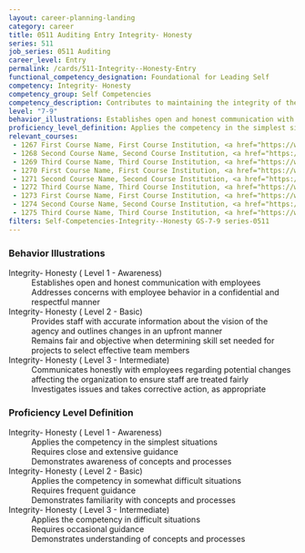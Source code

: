 ```yaml
---
layout: career-planning-landing
category: career
title: 0511 Auditing Entry Integrity- Honesty
series: 511
job_series: 0511 Auditing
career_level: Entry
permalink: /cards/511-Integrity--Honesty-Entry
functional_competency_designation: Foundational for Leading Self
competency: Integrity- Honesty
competency_group: Self Competencies
competency_description: Contributes to maintaining the integrity of the organization; displays high standards of ethical conduct and understands the impact of violating these standards on an organization, self, and others; is trustworthy
level: "7-9"
behavior_illustrations: Establishes open and honest communication with employees ? Addresses concerns with employee behavior in a confidential and respectful manner ? Provides staff with accurate information about the vision of the agency and outlines changes in an upfront manner ? Remains fair and objective when determining skill set needed for projects to select effective team members ? Communicates honestly with employees regarding potential changes affecting the organization to ensure staff are treated fairly ? Investigates issues and takes corrective action, as appropriate
proficiency_level_definition: Applies the competency in the simplest situations ? Requires close and extensive guidance ? Demonstrates awareness of concepts and processes ? Applies the competency in somewhat difficult situations ? Requires frequent guidance ? Demonstrates familiarity with concepts and processes ? Applies the competency in difficult situations ? Requires occasional guidance ? Demonstrates understanding of concepts and processes
relevant_courses: 
 - 1267 First Course Name, First Course Institution, <a href="https://www.cfo.gov">www.cfo.gov</a>
 - 1268 Second Course Name, Second Course Institution, <a href="https://www.cfo.gov">www.cfo.gov</a>
 - 1269 Third Course Name, Third Course Institution, <a href="https://www.cfo.gov">www.cfo.gov</a>
 - 1270 First Course Name, First Course Institution, <a href="https://www.cfo.gov">www.cfo.gov</a>
 - 1271 Second Course Name, Second Course Institution, <a href="https://www.cfo.gov">www.cfo.gov</a>
 - 1272 Third Course Name, Third Course Institution, <a href="https://www.cfo.gov">www.cfo.gov</a>
 - 1273 First Course Name, First Course Institution, <a href="https://www.cfo.gov">www.cfo.gov</a>
 - 1274 Second Course Name, Second Course Institution, <a href="https://www.cfo.gov">www.cfo.gov</a>
 - 1275 Third Course Name, Third Course Institution, <a href="https://www.cfo.gov">www.cfo.gov</a>
filters: Self-Competencies-Integrity--Honesty GS-7-9 series-0511
---
```


<div class="desktop:grid-col-6 margin-y-205">
  <div class="border-top-05 bg-white padding-2 shadow-5 height-full members-hover border-1px border-gray-30 border-top-orange radius-lg">
    <h3>Behavior Illustrations</h3>
    <dl class="text-base"><dt>Integrity- Honesty ( Level 1 - Awareness)</dt><dd>Establishes open and honest communication with employees </dd><dd> Addresses concerns with employee behavior in a confidential and respectful manner</dd><dt>Integrity- Honesty ( Level 2 - Basic)</dt><dd>Provides staff with accurate information about the vision of the agency and outlines changes in an upfront manner </dd><dd> Remains fair and objective when determining skill set needed for projects to select effective team members</dd><dt>Integrity- Honesty ( Level 3 - Intermediate)</dt><dd>Communicates honestly with employees regarding potential changes affecting the organization to ensure staff are treated fairly </dd><dd> Investigates issues and takes corrective action, as appropriate</dd></dl>
  </div>
</div>
<div class="desktop:grid-col-6 margin-y-205">
  <div class="border-top-05 bg-white padding-2 shadow-5 height-full members-hover border-1px border-gray-30 border-top-orange radius-lg">
    <h3>Proficiency Level Definition</h3>
    <dl class="text-base"><dt>Integrity- Honesty ( Level 1 - Awareness)</dt><dd>Applies the competency in the simplest situations </dd><dd> Requires close and extensive guidance </dd><dd> Demonstrates awareness of concepts and processes</dd><dt>Integrity- Honesty ( Level 2 - Basic)</dt><dd>Applies the competency in somewhat difficult situations </dd><dd> Requires frequent guidance </dd><dd> Demonstrates familiarity with concepts and processes</dd><dt>Integrity- Honesty ( Level 3 - Intermediate)</dt><dd>Applies the competency in difficult situations </dd><dd> Requires occasional guidance </dd><dd> Demonstrates understanding of concepts and processes</dd></dl>
  </div>
</div>